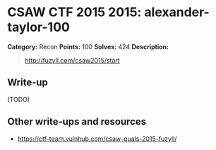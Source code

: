 # CSAW CTF 2015 2015: alexander-taylor-100

**Category:** Recon
**Points:** 100
**Solves:** 424
**Description:**

> http://fuzyll.com/csaw2015/start


## Write-up

(TODO)

## Other write-ups and resources

* <https://ctf-team.vulnhub.com/csaw-quals-2015-fuzyll/>
